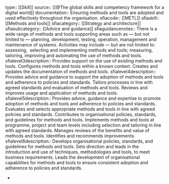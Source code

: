type:: [[Skill]]
source:: [[@The global skills and competency framework for a digital world]]
documentation:: Ensuring methods and tools are adopted and used effectively throughout the organisation.
sfiacode:: [[METL]]
sfiaskill:: [[Methods and tools]]
sfiacategory:: [[Strategy and architecture]]
sfiasubcategory:: [[Advice and guidance]]
sfiaguidancenotes:: There is a wide range of methods and tools supporting areas such as — but not limited to — planning, development, testing, operation, management and maintenance of systems. Activities may include — but are not limited to: assessing,  selecting and implementing methods and tools; measuring, tailoring, improving and automating the use of methods and tools.
sfialevel3description:: Provides support on the use of existing methods and tools. Configures methods and tools within a known context. Creates and updates the documentation of methods and tools.
sfialevel4description:: Provides advice and guidance to support the adoption of methods and tools and adherence to policies and standards. Tailors processes in line with agreed standards and evaluation of methods and tools. Reviews and improves usage and application of methods and tools.
sfialevel5description:: Provides advice, guidance and expertise to promote adoption of methods and tools and adherence to policies and standards. Evaluates and selects appropriate methods and tools in line with agreed policies and standards. Contributes to organisational policies, standards, and guidelines for methods and tools. Implements methods and tools at programme, project and team levels including selection and tailoring in line with agreed standards. Manages reviews of the benefits and value of methods and tools. Identifies and recommends improvements.
sfialevel6description:: Develops organisational policies, standards, and guidelines for methods and tools. Sets direction and leads in the introduction and use of techniques, methodologies and tools, to meet business requirements. Leads the development of organisational capabilities for methods and tools to ensure consistent adoption and adherence to policies and standards.

-